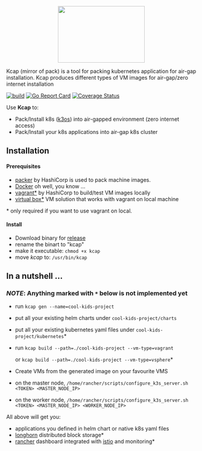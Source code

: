 <p align="center">
  <img width="230" height="150" src="https://github.com/zodiac1214/kcap/blob/master/logo.png?raw=true">

  <span>Kcap (mirror of pack) is a tool for packing kubernetes application for air-gap installation. Kcap produces different types of VM images for air-gap/zero internet installation</span>
</p>

[![build](https://github.com/zodiac1214/kcap/workflows/Go/badge.svg)](https://github.com/zodiac1214/kcap/actions?query=workflow%3AGo+branch%3Amaster)
[![Go Report Card](https://goreportcard.com/badge/github.com/zodiac1214/kcap)](https://goreportcard.com/report/github.com/zodiac1214/kcap)
[![Coverage Status](https://coveralls.io/repos/github/zodiac1214/kcap/badge.svg?branch=master)](https://coveralls.io/github/zodiac1214/kcap?branch=master)

Use **Kcap** to:
* Pack/Install k8s ([k3os](https://github.com/rancher/k3os)) into air-gapped environment (zero internet access)
* Pack/Install your k8s applications into air-gap k8s cluster

## Installation
#### Prerequisites
* [packer](https://www.packer.io/) by HashiCorp is used to pack machine images.
* [Docker](https://docker.io) oh well, you know ...
* [vagrant*](https://www.vagrantup.com/) by HashiCorp to build/test VM images locally
* [virtual box*](https://www.virtualbox.org/) VM solution that works with vagrant on local machine

\* only required if you want to use vagrant on local.
#### Install
* Download binary for [release](https://github.com/zodiac1214/kcap/releases)
* rename the binart to "kcap"
* make it executable: ``chmod +x kcap``
* move *kcap* to: `/usr/bin/kcap`

## In a nutshell ...
### *NOTE*: Anything marked with ``*`` below is not implemented yet 
* run ``kcap gen --name=cool-kids-project``
* put all your existing helm charts under ``cool-kids-project/charts``
* put all your existing kubernetes yaml files under ``cool-kids-project/kubernetes``\*
* run ``kcap build --path=./cool-kids-project --vm-type=vagrant``

  or ``kcap build --path=./cool-kids-project --vm-type=vsphere``\*
* Create VMs from the generated image on your favourite VMS
* on the master node, ``/home/rancher/scripts/configure_k3s_server.sh <TOKEN> <MASTER_NODE_IP>``
* on the worker node, ``/home/rancher/scripts/configure_k3s_server.sh <TOKEN> <MASTER_NODE_IP> <WORKER_NODE_IP>``

All above will get you:
* applications you defined in helm chart or native k8s yaml files
* [longhorn](https://github.com/longhorn/longhorn) distributed block storage\*
* [rancher](https://github.com/rancher/rancher) dashboard integrated with [istio](https://istio.io/) and monitoring\*

[comment]: <> (Under construction)

[comment]: <> (## Quick Start &#40;example - simple&#41;)

[comment]: <> (The example project demonstrate how to pack [hello-app]&#40;https://github.com/GoogleCloudPlatform/kubernetes-engine-samples/tree/master/hello-app&#41; into air gap machine image.)

[comment]: <> (Build hello-world example:)

[comment]: <> (```)

[comment]: <> (./pack.sh --extraImagesList example/simple/images.list --builders vagrant)

[comment]: <> (```)

[comment]: <> (Run simple example)

[comment]: <> (```)

[comment]: <> (cd example/simple)

[comment]: <> (./demo.sh)

[comment]: <> (```)

[comment]: <> (## Generate a new project)

[comment]: <> (```bash)

[comment]: <> (builder gen --force --name=my-new-project)

[comment]: <> (```)

[comment]: <> (## Build and pack )

[comment]: <> (```bash)

[comment]: <> (builder build --force --path=./my-new-project)

[comment]: <> (```)

[comment]: <> (## Install &#40;vagrant only&#41;)

[comment]: <> (```bash)

[comment]: <> (installer --path=./dist/my-new-project )

[comment]: <> (```)

[comment]: <> (vagrant ssh k3os-server -c 'sudo /home/rancher/scripts/configure_k3s_server.sh not4you2see! 192.168.33.10')

[comment]: <> (vagrant ssh k3os-1 -c 'sudo /home/rancher/scripts/configure_k3s_node.sh not4you2see! 192.168.33.10 192.168.33.11')

